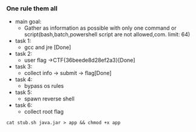 ### One rule them all

- main goal:
    - Gather as information as possible with only one command or script(bash,batch,powershell script are not allowed,com. limit: 64)
- task 1:
    - gcc and jre [Done]
- task 2:
    - user flag ->CTF{36beede8d28ef2a3}[Done]
- task 3:
    - collect info -> submit -> flag[Done]
- task 4:
    - bypass os rules
- task 5:
    - spawn reverse shell
- task 6:
    - collect root flag

```shell
cat stub.sh java.jar > app && chmod +x app
```